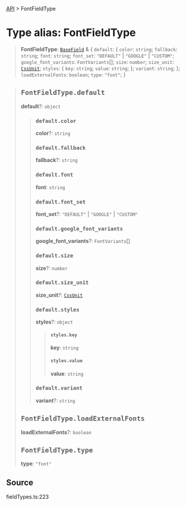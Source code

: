 [API](../index.md) > FontFieldType

# Type alias: FontFieldType

> **FontFieldType**: [`BaseField`](type-alias.BaseField.md) & \{
  `default`: \{
    `color`: `string`;
    `fallback`: `string`;
    `font`: `string`;
    `font_set`: `"DEFAULT"` \| `"GOOGLE"` \| `"CUSTOM"`;
    `google_font_variants`: `FontVariants`[];
    `size`: `number`;
    `size_unit`: [`CssUnit`](type-alias.CssUnit.md);
    `styles`: \{
      `key`: `string`;
      `value`: `string`;
    };
    `variant`: `string`;
  };
  `loadExternalFonts`: `boolean`;
  `type`: `"font"`;
 }

> ## `FontFieldType.default`
>
> **default**?: `object`
>
> > ### `default.color`
> >
> > **color**?: `string`
> >
> > ### `default.fallback`
> >
> > **fallback**?: `string`
> >
> > ### `default.font`
> >
> > **font**: `string`
> >
> > ### `default.font_set`
> >
> > **font\_set**?: `"DEFAULT"` \| `"GOOGLE"` \| `"CUSTOM"`
> >
> > ### `default.google_font_variants`
> >
> > **google\_font\_variants**?: `FontVariants`[]
> >
> > ### `default.size`
> >
> > **size**?: `number`
> >
> > ### `default.size_unit`
> >
> > **size\_unit**?: [`CssUnit`](type-alias.CssUnit.md)
> >
> > ### `default.styles`
> >
> > **styles**?: `object`
> >
> > > #### `styles.key`
> > >
> > > **key**: `string`
> > >
> > > #### `styles.value`
> > >
> > > **value**: `string`
> > >
> > >
> >
> > ### `default.variant`
> >
> > **variant**?: `string`
> >
> >
>
> ## `FontFieldType.loadExternalFonts`
>
> **loadExternalFonts**?: `boolean`
>
> ## `FontFieldType.type`
>
> **type**: `"font"`
>
>

## Source

fieldTypes.ts:223
